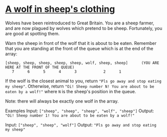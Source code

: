 # [A wolf in sheep's clothing](https://www.codewars.com/kata/5c8bfa44b9d1192e1ebd3d15/train/swift)

Wolves have been reintroduced to Great Britain. You are a sheep farmer, and are now plagued by wolves which pretend to be sheep. Fortunately, you are good at spotting them.

Warn the sheep in front of the wolf that it is about to be eaten. Remember that you are standing at the front of the queue which is at the end of the array:

    [sheep, sheep, sheep, sheep, sheep, wolf, sheep, sheep]      (YOU ARE HERE AT THE FRONT OF THE QUEUE)
       7      6      5      4      3            2      1

If the wolf is the closest animal to you, return `"Pls go away and stop eating my sheep"`. Otherwise, return `"Oi! Sheep number N! You are about to be eaten by a wolf!"` where `N` is the sheep's position in the queue.

Note: there will always be exactly one wolf in the array.

Examples
Input: `["sheep", "sheep", "sheep", "wolf", "sheep"]`
Output: `"Oi! Sheep number 1! You are about to be eaten by a wolf!"`

Input: `["sheep", "sheep", "wolf"]`
Output: `"Pls go away and stop eating my sheep"`
